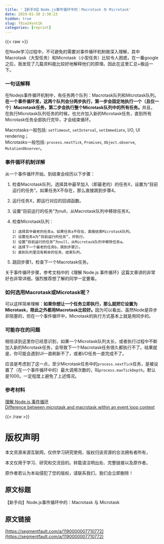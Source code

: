 ```yaml
---
title: '【新手向】Node.js事件循环中的：Macrotask 与 Microtask' 
date: 2019-01-30 2:30:23
hidden: true
slug: f8iw24vnt1k
categories: [reprint]
---
```


{{< raw >}}

                    
<p>在Node学习过程中，不可避免的需要对事件循环机制做深入理解，其中Macrotask（大型任务）和Microtask（小型任务）比较令人困惑，在一番google之后，我发现了几篇资料能比较好地解释他们的原理。因此在这里汇总+搬运一下。</p>
<h3 id="articleHeader0">一句话解释</h3>
<p>在Nodejs事件循环机制中，有任务两个队列：Macrotask队列和Microtask队列。<strong>在一个事件循环里，这两个队列会分两步执行，第一步会固定地执行一个（且仅一个）Macrotask任务，第二步会执行整个Microtask队列中的所有任务。</strong>并且，在执行Microtask队列任务的时候，也允许加入新的Microtask任务，直到所有Microtask任务全部执行完毕，才会结束循环。</p>
<p>Macrotasks一般包括: <code>setTimeout</code>, <code>setInterval</code>, <code>setImmediate</code>, I/O, UI rendering；<br>Microtasks一般包括: <code>process.nextTick</code>, <code>Promises</code>, <code>Object.observe</code>, <code>MutationObserver</code>。</p>
<h3 id="articleHeader1">事件循环机制详解</h3>
<p>从一个事件循环开始，到结束会经历以下步骤：</p>
<ol>
<li><p>检查Macrotask队列，选择其中最早加入（即最老的）的任务X，设置为“目前运行的任务”。如果任务X不存在，那么直接跳到步骤4。</p></li>
<li><p>运行任务X，即运行对应的回调函数。</p></li>
<li><p>设置“目前运行的任务”为null，从Macrotask队列中移除任务X。</p></li>
<li>
<p>检查Microtask队列：</p>
<div class="widget-codetool" style="display:none;">
      <div class="widget-codetool--inner">
      <span class="selectCode code-tool" data-toggle="tooltip" data-placement="top" title="" data-original-title="全选"></span>
      <span type="button" class="copyCode code-tool" data-toggle="tooltip" data-placement="top" data-clipboard-text="1）选择其中最老的任务a，如果任务a不存在，直接结束Microtask队列。
2）设置任务a为“目前运行的任务”，并执行。
3）设置“目前运行的任务”为null，从Microtask队列中移除任务a。
4）选择下一个最老的任务b，跳到步骤2）。
5）直到队列里没有剩余的任务，结束队列。" title="" data-original-title="复制"></span>
      <span type="button" class="saveToNote code-tool" data-toggle="tooltip" data-placement="top" title="" data-original-title="放进笔记"></span>
      </div>
      </div><pre class="hljs lsl"><code><span class="hljs-number">1</span>）选择其中最老的任务a，如果任务a不存在，直接结束Microtask队列。
<span class="hljs-number">2</span>）设置任务a为“目前运行的任务”，并执行。
<span class="hljs-number">3</span>）设置“目前运行的任务”为null，从Microtask队列中移除任务a。
<span class="hljs-number">4</span>）选择下一个最老的任务b，跳到步骤<span class="hljs-number">2</span>）。
<span class="hljs-number">5</span>）直到队列里没有剩余的任务，结束队列。</code></pre>
</li>
<li><p>跳回步骤1，检查下一个Macrotask任务。</p></li>
</ol>
<p>关于事件循环步骤，参考文档中的《理解 Node.js 事件循环》这篇文章讲的非常好也非常详细，强烈推荐想了解的同学一定要看。</p>
<h3 id="articleHeader2">如何选用Macrotask或Microtask呢？</h3>
<p>可以这样简单理解：<strong>如果你想让一个任务立即执行，那么就把它设置为Microtask，除此之外都用Macrotask比较好。</strong>因为可以看出，虽然Node是异步非阻塞的，但在一个事件循环中，Microtask的执行方式基本上就是用同步的。</p>
<h3 id="articleHeader3">可能存在的问题</h3>
<p>相信读到这里你已经意识到，如果一个Microtask队列太长，或者执行过程中不断加入新的Microtask任务，会导致下一个Macrotask任务很久都执行不了。结果就是，你可能会遇到UI一直刷新不了，或者I/O任务一直完成不了。</p>
<p>应该是考虑到了这一点，至少Microtask任务中的<code>process.nextTick</code>任务，是被设置了（在一个事件循环中的）最大调用次数的，叫<code>process.maxTickDepth</code>。默认是1000。一定程度上避免了上述情况。</p>
<h3 id="articleHeader4">参考材料</h3>
<p><a href="http://www.zcfy.cc/article/node-js-at-scale-understanding-the-node-js-event-loop-risingstack-1652.html" rel="nofollow noreferrer" target="_blank">理解 Node.js 事件循环</a><br><a href="http://stackoverflow.com/questions/25915634/difference-between-microtask-and-macrotask-within-an-event-loop-context" rel="nofollow noreferrer" target="_blank">Difference between microtask and macrotask within an event loop context</a></p>

                
{{< /raw >}}

# 版权声明
本文资源来源互联网，仅供学习研究使用，版权归该资源的合法拥有者所有，

本文仅用于学习、研究和交流目的。转载请注明出处、完整链接以及原作者。

原作者若认为本站侵犯了您的版权，请联系我们，我们会立即删除！

## 原文标题
【新手向】Node.js事件循环中的：Macrotask 与 Microtask

## 原文链接
[https://segmentfault.com/a/1190000007710772](https://segmentfault.com/a/1190000007710772)

